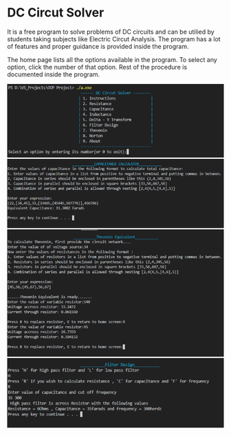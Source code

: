 # DC Circut Solver

It is a free program to solve problems of DC circuits and can be utilied by students taking subjects
like Electric Circut Analysis. The program has a lot of features and proper guidance is provided inside
the program. 

The home page lists all the options available in the program. To select any option, click the number
of that option. Rest of the procedure is documented inside the program. 

![Interface](https://github.com/M-Rashid-Ali-Khan/DC_Circuit_Solver/blob/main/Interface.png)
![Capacitance](https://github.com/M-Rashid-Ali-Khan/DC_Circuit_Solver/blob/main/Capacitance.png)
![Thevenien](https://github.com/M-Rashid-Ali-Khan/DC_Circuit_Solver/blob/main/Thevenein.png)
![Filter](https://github.com/M-Rashid-Ali-Khan/DC_Circuit_Solver/blob/main/Filter.png)
